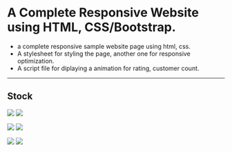 # A Complete Responsive Website using HTML, CSS/Bootstrap.
* a complete responsive sample website page using html, css.
* A stylesheet for styling the page, another one for responsive optimization.
* A script file for diplaying a animation for rating, customer count.
***

 ## Stock

[![](https://img.shields.io/badge/-Images%20-0a0a0a.svg?style=flat&colorA=0a0a0a)](pexels.photos.com)  [![](https://img.shields.io/badge/-Review%20Models-0a0a0a.svg?style=flat&colorA=0a0a0a)](ui.faces.com)

[![](https://img.shields.io/badge/-Fonts%20-0a0a0a.svg?style=flat&colorA=0a0a0a)](fontawesome.com)   [![](https://img.shields.io/badge/-CDN%20JS-0a0a0a.svg?style=flat&colorA=0a0a0a)](https://cdnjs.com/libraries/font-awesome)

[![](https://img.shields.io/badge/-Desktop%20Icon-252575.svg?style=flat&colorA=0a0a0a)](https://fontawesome.com/icons?d=gallery&q=desktop)   [![](https://img.shields.io/badge/-Mobile%20Icon-252575.svg?style=flat&colorA=0a0a0a)](https://fontawesome.com/icons?d=gallery&q=mobile)
